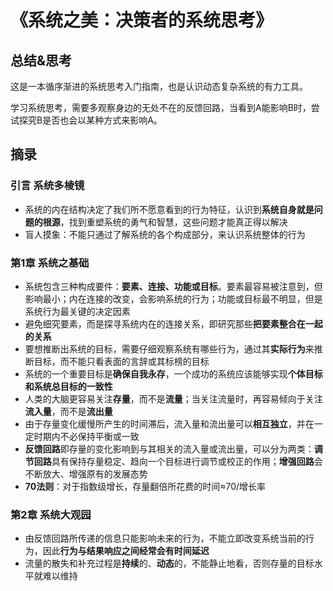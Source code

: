 # 《系统之美：决策者的系统思考》

## 总结&思考

这是一本循序渐进的系统思考入门指南，也是认识动态复杂系统的有力工具。

学习系统思考，需要多观察身边的无处不在的反馈回路，当看到A能影响B时，尝试探究B是否也会以某种方式来影响A。

## 摘录

### 引言 系统多棱镜

- 系统的内在结构决定了我们所不愿意看到的行为特征，认识到**系统自身就是问题的根源**，找到重塑系统的勇气和智慧，这些问题才能真正得以解决
- 盲人摸象：不能只通过了解系统的各个构成部分，来认识系统整体的行为

### 第1章 系统之基础

- 系统包含三种构成要件：**要素、连接、功能或目标**。要素最容易被注意到，但影响最小；内在连接的改变，会影响系统的行为；功能或目标最不明显，但是系统行为最关键的决定因素
- 避免细究要素，而是探寻系统内在的连接关系，即研究那些**把要素整合在一起的关系**
- 要想推断出系统的目标，需要仔细观察系统有哪些行为，通过其**实际行为**来推断目标，而不能只看表面的言辞或其标榜的目标
- 系统的一个重要目标是**确保自我永存**，一个成功的系统应该能够实现**个体目标和系统总目标的一致性**
- 人类的大脑更容易关注**存量**，而不是**流量**；当关注流量时，再容易倾向于关注**流入量**，而不是**流出量**
- 由于存量变化缓慢所产生的时间滞后，流入量和流出量可以**相互独立**，并在一定时期内不必保持平衡或一致
- **反馈回路**即存量的变化影响到与其相关的流入量或流出量，可以分为两类：**调节回路**具有保持存量稳定、趋向一个目标进行调节或校正的作用；**增强回路**会不断放大、增强原有的发展态势
- **70法则**：对于指数级增长，存量翻倍所花费的时间≈70/增长率

### 第2章 系统大观园

- 由反馈回路所传递的信息只能影响未来的行为，不能立即改变系统当前的行为，因此**行为与结果响应之间经常会有时间延迟**
- 流量的散失和补充过程是**持续**的、**动态**的，不能静止地看，否则存量的目标水平就难以维持